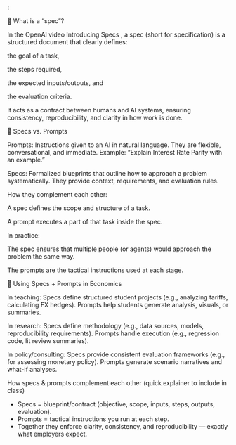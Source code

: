 :

🔹 What is a “spec”?

In the OpenAI video Introducing Specs
, a spec (short for specification) is a structured document that clearly defines:

the goal of a task,

the steps required,

the expected inputs/outputs, and

the evaluation criteria.

It acts as a contract between humans and AI systems, ensuring consistency, reproducibility, and clarity in how work is done.

🔹 Specs vs. Prompts

Prompts: Instructions given to an AI in natural language. They are flexible, conversational, and immediate. Example: “Explain Interest Rate Parity with an example.”

Specs: Formalized blueprints that outline how to approach a problem systematically. They provide context, requirements, and evaluation rules.

How they complement each other:

A spec defines the scope and structure of a task.

A prompt executes a part of that task inside the spec.

In practice:

The spec ensures that multiple people (or agents) would approach the problem the same way.

The prompts are the tactical instructions used at each stage.

🔹 Using Specs + Prompts in Economics

In teaching: Specs define structured student projects (e.g., analyzing tariffs, calculating FX hedges). Prompts help students generate analysis, visuals, or summaries.

In research: Specs define methodology (e.g., data sources, models, reproducibility requirements). Prompts handle execution (e.g., regression code, lit review summaries).

In policy/consulting: Specs provide consistent evaluation frameworks (e.g., for assessing monetary policy). Prompts generate scenario narratives and what-if analyses.

How specs & prompts complement each other (quick explainer to include in class)
- Specs = blueprint/contract (objective, scope, inputs, steps, outputs, evaluation).
- Prompts = tactical instructions you run at each step.
- Together they enforce clarity, consistency, and reproducibility — exactly what employers expect.
